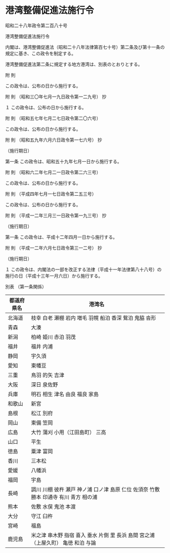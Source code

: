 # 港湾整備促進法施行令

昭和二十八年政令第二百八十号

港湾整備促進法施行令

内閣は、港湾整備促進法（昭和二十八年法律第百七十号）第二条及び第十一条の規定に基き、この政令を制定する。

港湾整備促進法第二条に規定する地方港湾は、別表のとおりとする。

附 則

この政令は、公布の日から施行する。

附 則 （昭和三〇年七月一九日政令第一二九号） 抄

１ この政令は、公布の日から施行する。

附 則 （昭和五七年七月二七日政令第二〇六号）

この政令は、公布の日から施行する。

附 則 （昭和五九年六月六日政令第一七六号） 抄

（施行期日）

第一条 この政令は、昭和五十九年七月一日から施行する。

附 則 （昭和六二年七月二一日政令第二六三号）

この政令は、公布の日から施行する。

附 則 （平成四年七月一七日政令第二五三号）

この政令は、公布の日から施行する。

附 則 （平成一二年三月三一日政令第一九三号） 抄

（施行期日）

第一条 この政令は、平成十二年四月一日から施行する。

附 則 （平成一二年六月七日政令第三一二号） 抄

（施行期日）

１ この政令は、内閣法の一部を改正する法律（平成十一年法律第八十八号）の施行の日（平成十三年一月六日）から施行する。

別表 （第一条関係）

都道府県名 | 港湾名  
---|---  
北海道 | 枝幸 白老 瀬棚 岩内 増毛 羽幌 船泊 香深 鴛泊 鬼脇 沓形  
青森 | 大湊  
新潟 | 柏崎 姫川 赤泊 羽茂  
福井 | 福井 内浦  
静岡 | 宇久須  
愛知 | 東幡豆  
三重 | 鳥羽 的矢 吉津  
大阪 | 深日 泉佐野  
兵庫 | 明石 相生 津名 由良 福良 家島  
和歌山 | 新宮  
島根 | 松江 別府  
岡山 | 東備 笠岡  
広島 | 大竹 蒲刈 小用（江田島町） 三高  
山口 | 平生  
徳島 | 粟津 富岡  
香川 | 三本松  
愛媛 | 八幡浜  
福岡 | 宇島  
長崎 | 調川 川棚 彼杵 瀬戸 神ノ浦 口ノ津 島原 仁位 佐須奈 竹敷 勝本 印通寺 有川 青方 相の浦  
熊本 | 佐敷 水俣 鬼池 本渡  
大分 | 守江 臼杵  
宮崎 | 福島  
鹿児島 | 米之津 串木野 指宿 喜入 垂水 片側 里 長浜 島間 宮之浦（上屋久町） 亀徳 和泊 与論
